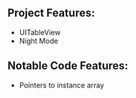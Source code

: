 Project Features:
-----------------

- UITableView
- Night Mode


Notable Code Features:
----------------------

- Pointers to instance array
